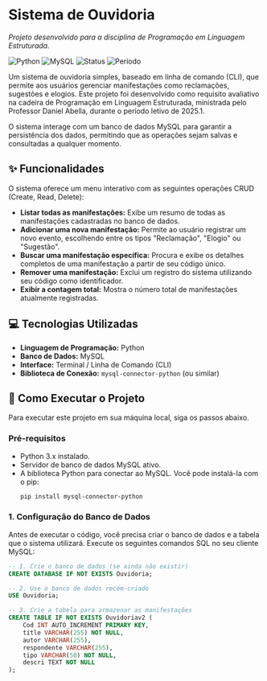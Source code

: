 # Sistema de Ouvidoria
_Projeto desenvolvido para a disciplina de Programação em Linguagem Estruturada._

![Python](https://img.shields.io/badge/Python-3776AB?style=for-the-badge&logo=python&logoColor=white)
![MySQL](https://img.shields.io/badge/MySQL-4479A1?style=for-the-badge&logo=mysql&logoColor=white)
![Status](https://img.shields.io/badge/Status-Concluído-brightgreen?style=for-the-badge)
![Período](https://img.shields.io/badge/Período-2025.1-informational?style=for-the-badge)

Um sistema de ouvidoria simples, baseado em linha de comando (CLI), que permite aos usuários gerenciar manifestações como reclamações, sugestões e elogios. Este projeto foi desenvolvido como requisito avaliativo na cadeira de Programação em Linguagem Estruturada, ministrada pelo Professor Daniel Abella, durante o período letivo de 2025.1.

O sistema interage com um banco de dados MySQL para garantir a persistência dos dados, permitindo que as operações sejam salvas e consultadas a qualquer momento.

## ✨ Funcionalidades

O sistema oferece um menu interativo com as seguintes operações CRUD (Create, Read, Delete):

-   **Listar todas as manifestações:** Exibe um resumo de todas as manifestações cadastradas no banco de dados.
-   **Adicionar uma nova manifestação:** Permite ao usuário registrar um novo evento, escolhendo entre os tipos "Reclamação", "Elogio" ou "Sugestão".
-   **Buscar uma manifestação específica:** Procura e exibe os detalhes completos de uma manifestação a partir de seu código único.
-   **Remover uma manifestação:** Exclui um registro do sistema utilizando seu código como identificador.
-   **Exibir a contagem total:** Mostra o número total de manifestações atualmente registradas.

## 💻 Tecnologias Utilizadas

-   **Linguagem de Programação:** Python
-   **Banco de Dados:** MySQL
-   **Interface:** Terminal / Linha de Comando (CLI)
-   **Biblioteca de Conexão:** `mysql-connector-python` (ou similar)

## 🚀 Como Executar o Projeto

Para executar este projeto em sua máquina local, siga os passos abaixo.

### Pré-requisitos

-   Python 3.x instalado.
-   Servidor de banco de dados MySQL ativo.
-   A biblioteca Python para conectar ao MySQL. Você pode instalá-la com o pip:
    ```sh
    pip install mysql-connector-python
    ```

### 1. Configuração do Banco de Dados

Antes de executar o código, você precisa criar o banco de dados e a tabela que o sistema utilizará. Execute os seguintes comandos SQL no seu cliente MySQL:

```sql
-- 1. Crie o banco de dados (se ainda não existir)
CREATE DATABASE IF NOT EXISTS Ouvidoria;

-- 2. Use o banco de dados recém-criado
USE Ouvidoria;

-- 3. Crie a tabela para armazenar as manifestações
CREATE TABLE IF NOT EXISTS Ouvidoriav2 (
    Cod INT AUTO_INCREMENT PRIMARY KEY,
    title VARCHAR(255) NOT NULL,
    autor VARCHAR(255),
    respondente VARCHAR(255),
    tipo VARCHAR(50) NOT NULL,
    descri TEXT NOT NULL
);
